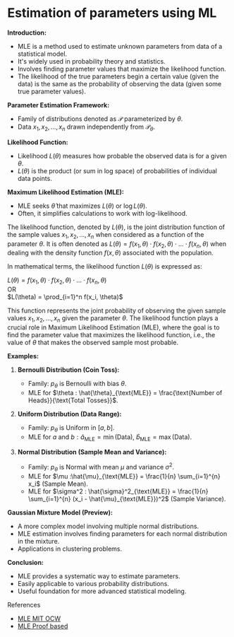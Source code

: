 # Estimation of parameters using ML  

**Introduction:**
- MLE is a method used to estimate unknown parameters from data of a statistical model.
- It's widely used in probability theory and statistics.
- Involves finding parameter values that maximize the likelihood function.
- The likelihood of the true parameters begin a certain value (given the data) is the same as the probability of observing the data (given some true parameter values).

**Parameter Estimation Framework:**
- Family of distributions denoted as $\mathcal{P}$ parameterized by $\theta$.
- Data $x_1, x_2, \ldots, x_n$ drawn independently from $\mathcal{P}_{\theta}$.

**Likelihood Function:**
- Likelihood $L(\theta)$ measures how probable the observed data is for a given $\theta$.
- $L(\theta)$ is the product (or sum in log space) of probabilities of individual data points.

**Maximum Likelihood Estimation (MLE):**
- MLE seeks $\hat{\theta}$ that maximizes $L(\theta)$ or $\log L(\theta)$.
- Often, it simplifies calculations to work with log-likelihood.  

The likelihood function, denoted by $L(\theta)$, is the joint distribution function of the sample values $x_1, x_2, \ldots, x_n$ when considered as a function of the parameter $\theta$. It is often denoted as $L(\theta) = f(x_1, \theta) \cdot f(x_2, \theta) \cdot \ldots \cdot f(x_n, \theta)$ when dealing with the density function $f(x, \theta)$ associated with the population.

In mathematical terms, the likelihood function $L(\theta)$ is expressed as:

$L(\theta) = f(x_1, \theta) \cdot f(x_2, \theta) \cdot \ldots \cdot f(x_n, \theta)$  
$\text{OR}$  
$L(\theta) = \prod_{i=1}^n f(x_i, \theta)$

This function represents the joint probability of observing the given sample values $x_1, x_2, \ldots, x_n$ given the parameter $\theta$. The likelihood function plays a crucial role in Maximum Likelihood Estimation (MLE), where the goal is to find the parameter value that maximizes the likelihood function, i.e., the value of $\theta$ that makes the observed sample most probable.

**Examples:**

1. **Bernoulli Distribution (Coin Toss):**
   - Family: $p_{\theta}$ is Bernoulli with bias $\theta$.
   - MLE for $\theta : \hat{\theta}_{\text{MLE}} = \frac{\text{Number of Heads}}{\text{Total Tosses}}$.

2. **Uniform Distribution (Data Range):**
   - Family: $p_{\theta}$ is Uniform in $[a, b]$.
   - MLE for $a$ and $b : \hat{a}_{\text{MLE}} = \min(\text{Data})$, $\hat{b}_{\text{MLE}} = \max(\text{Data})$.

3. **Normal Distribution (Sample Mean and Variance):**
   - Family: $p_{\theta}$ is Normal with mean $\mu$ and variance $\sigma^2$.
   - MLE for $\mu :\hat{\mu}_{\text{MLE}} = \frac{1}{n} \sum_{i=1}^{n} x_i$ (Sample Mean).
   - MLE for $\sigma^2 : \hat{\sigma}^2_{\text{MLE}} = \frac{1}{n} \sum_{i=1}^{n} (x_i - \hat{\mu}_{\text{MLE}})^2$ (Sample Variance).

**Gaussian Mixture Model (Preview):**
- A more complex model involving multiple normal distributions.
- MLE estimation involves finding parameters for each normal distribution in the mixture.
- Applications in clustering problems.

**Conclusion:**
- MLE provides a systematic way to estimate parameters.
- Easily applicable to various probability distributions.
- Useful foundation for more advanced statistical modeling. 

References
- [MLE MIT OCW](https://ocw.mit.edu/courses/18-05-introduction-to-probability-and-statistics-spring-2014/4a8de32565ebdefbb7963b4ebda904b2_MIT18_05S14_Reading10b.pdf)
- [MLE Proof based](https://www.statlect.com/fundamentals-of-statistics/maximum-likelihood)
